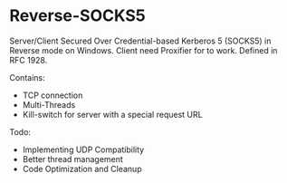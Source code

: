 # Reverse-SOCKS5

Server/Client Secured Over Credential-based Kerberos 5 (SOCKS5) in Reverse mode on Windows.
Client need Proxifier for to work.
Defined in RFC 1928.

Contains:
- TCP connection
- Multi-Threads
- Kill-switch for server with a special request URL

Todo:
- Implementing UDP Compatibility
- Better thread management
- Code Optimization and Cleanup
